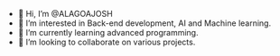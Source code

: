- 👋 Hi, I’m @ALAGOAJOSH
- 👀 I’m interested in Back-end development, AI and Machine learning.
- 🌱 I’m currently learning advanced programming.
- 💞️ I’m looking to collaborate on various projects.

<!---
ALAGOAJOSH/ALAGOAJOSH is a ✨ special ✨ repository because its `README.md` (this file) appears on your GitHub profile.
You can click the Preview link to take a look at your changes.
--->
